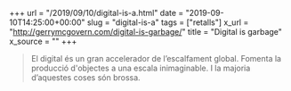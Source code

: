 +++
url = "/2019/09/10/digital-is-a.html"
date = "2019-09-10T14:25:00+00:00"
slug = "digital-is-a"
tags = ["retalls"]
x_url = "http://gerrymcgovern.com/digital-is-garbage/"
title = "Digital is garbage"
x_source = ""
+++

> El digital és un gran accelerador de l’escalfament global. Fomenta la producció d'objectes a una escala inimaginable. I la majoria d’aquestes coses són brossa.
